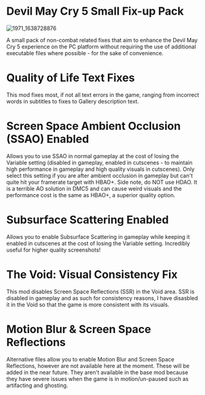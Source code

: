 # Devil May Cry 5 Small Fix-up Pack

![1971_1638728876](https://user-images.githubusercontent.com/24629577/177975898-6f04d0cb-0d0e-49a4-8974-9dd69677de06.jpg)


A small pack of non-combat related fixes that aim to enhance the Devil May Cry 5 experience on the PC platform without requiring the use of additional executable files where possible - for the sake of convenience.

# Quality of Life Text Fixes

This mod fixes most, if not all text errors in the game, ranging from incorrect words in subtitles to fixes to Gallery description text.

# Screen Space Ambient Occlusion (SSAO) Enabled

Allows you to use SSAO in normal gameplay at the cost of losing the Variable setting (disabled in gameplay, enabled in cutscenes - to maintain high performance in gameplay and high quality visuals in cutscenes). Only select this setting if you are after ambient occlusion in gameplay but can't quite hit your framerate target with HBAO+.
Side note, do NOT use HDAO. It is a terrible AO solution in DMC5 and can cause weird visuals and the performance cost is the same as HBAO+, a superior quality option.

# Subsurface Scattering Enabled

Allows you to enable Subsurface Scattering in gameplay while keeping it enabled in cutscenes at the cost of losing the Variable setting. Incredibly useful for higher quality screenshots!

# The Void: Visual Consistency Fix

This mod disables Screen Space Reflections (SSR) in the Void area. SSR is disabled in gameplay and as such for consistency reasons, I have disasbled it in the Void so that the game is more consistent with its visuals.

# Motion Blur & Screen Space Reflections

Alternative files allow you to enable Motion Blur and Screen Space Reflections, however are not available here at the moment. These will be added in the near future. They aren't available in the base mod because they have severe issues when the game is in motion/un-paused such as artifacting and ghosting.
